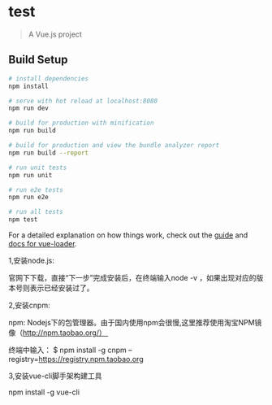 # test

> A Vue.js project

## Build Setup

``` bash
# install dependencies
npm install

# serve with hot reload at localhost:8080
npm run dev

# build for production with minification
npm run build

# build for production and view the bundle analyzer report
npm run build --report

# run unit tests
npm run unit

# run e2e tests
npm run e2e

# run all tests
npm test
```

For a detailed explanation on how things work, check out the [guide](http://vuejs-templates.github.io/webpack/) and [docs for vue-loader](http://vuejs.github.io/vue-loader).


1,安装node.js:

官网下下载，直接“下一步”完成安装后，在终端输入node -v ，如果出现对应的版本号则表示已经安装过了。

2,安装cnpm:

npm: Nodejs下的包管理器。由于国内使用npm会很慢,这里推荐使用淘宝NPM镜像（http://npm.taobao.org/） 

终端中输入： $ npm install -g cnpm –registry=https://registry.npm.taobao.org

3,安装vue-cli脚手架构建工具

npm install -g vue-cli
